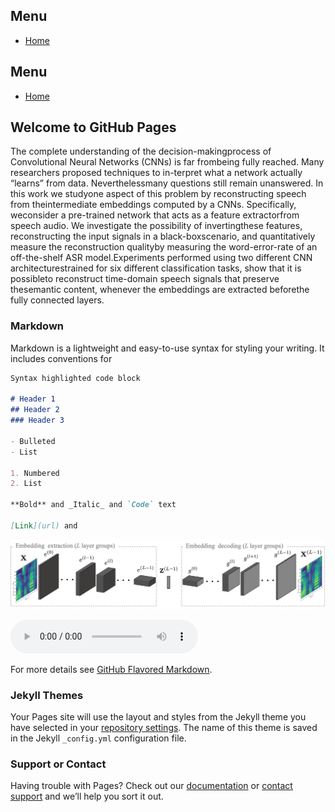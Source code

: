 
<nav id="menu">
	<h2>Menu</h2>
	<ul>
		<li><a href="index.md">Home</a></li>
	</ul>
	<h2>Menu</h2>
	<ul>
		<li><a href="vggish_results.md">Home</a></li>
	</ul>
</nav>


## Welcome to GitHub Pages

The complete understanding of the decision-makingprocess  of  Convolutional  Neural  Networks  (CNNs)  is  far  frombeing fully reached. Many researchers proposed techniques to in-terpret what a network actually “learns” from data. Neverthelessmany  questions  still  remain  unanswered.  In  this  work  we  studyone  aspect  of  this  problem  by  reconstructing  speech  from  theintermediate  embeddings  computed  by  a  CNNs.  Specifically,  weconsider  a  pre-trained  network  that  acts  as  a  feature  extractorfrom  speech  audio.  We  investigate  the  possibility  of  invertingthese  features,  reconstructing  the  input  signals  in  a  black-boxscenario,  and  quantitatively  measure  the  reconstruction  qualityby measuring the word-error-rate of an off-the-shelf ASR model.Experiments  performed  using  two  different  CNN  architecturestrained for six different classification tasks, show that it is possibleto   reconstruct   time-domain   speech   signals   that   preserve   thesemantic content, whenever the embeddings are extracted beforethe  fully  connected  layers.

### Markdown

Markdown is a lightweight and easy-to-use syntax for styling your writing. It includes conventions for

```markdown
Syntax highlighted code block

# Header 1
## Header 2
### Header 3

- Bulleted
- List

1. Numbered
2. List

**Bold** and _Italic_ and `Code` text

[Link](url) and 
```
![Image](images/home/pipeline_1.png)

<audio controls>
<source src="audio/LJ049-0209.wav" type="audio/mpeg">
Your browser does not support the audio element.
</audio>


For more details see [GitHub Flavored Markdown](https://guides.github.com/features/mastering-markdown/).

### Jekyll Themes

Your Pages site will use the layout and styles from the Jekyll theme you have selected in your [repository settings](https://github.com/polimi-ispl/speech_reconstruction_embeddings/settings). The name of this theme is saved in the Jekyll `_config.yml` configuration file.

### Support or Contact

Having trouble with Pages? Check out our [documentation](https://docs.github.com/categories/github-pages-basics/) or [contact support](https://support.github.com/contact) and we’ll help you sort it out.
